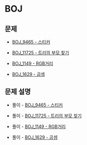 # BOJ

## 문제

- [BOJ_9465 - 스티커](https://www.acmicpc.net/problem/9465)

- [BOJ_11725 - 트리의 부모 찾기](https://www.acmicpc.net/problem/11725)

- [BOJ_1149 - RGB거리](https://www.acmicpc.net/problem/1149)

- [BOJ_1629 - 곱셈](https://www.acmicpc.net/problem/1629)

## 문제 설명

- 풀이 - [BOJ_9465 - 스티커](https://github.com/Meantint/Baekjoon/tree/master/Silver%20II/BOJ_9465)

- 풀이 - [BOJ_11725 - 트리의 부모 찾기](https://github.com/Meantint/Baekjoon/tree/master/Silver%20II/BOJ_11725)

- 풀이 - [BOJ_1149 - RGB거리](https://github.com/Meantint/Baekjoon/tree/master/Silver%20I/BOJ_1149)

- 풀이 - [BOJ_1629 - 곱셈](https://github.com/Meantint/Baekjoon/tree/master/Silver%20I/BOJ_1629)

